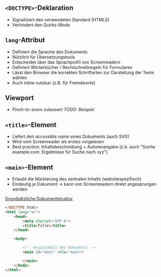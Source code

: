 ## `<DOCTYPE>`-Deklaration

* Signalisiert den verwendeten Standard (HTML5)
* Verhindert den Quirks-Mode

## `lang`-Attribut

* Definiert die Sprache des Dokuments
* Nützlich für Übersetzungstools
* Entscheidet über das Sprachprofil von Screenreadern
* Definiert Wörterbücher / Rechtschreibregeln für Formularen
* Lässt den Browser die korrekten Schriftarten zur Darstellung der Texte wählen
* Auch inline nutzbar (z.B. für Fremdworte)

## Viewport

* Pinch-to-zoom zulassen! *TODO: Beispiel*

## `<title>`-Element

* Liefert den *accessible name* eines Dokuments (auch SVG)
* Wird vom Screenreader als erstes vorgelesen
* Best practice: Inhaltsbeschreibung + Autorenangabe (z.b. auch "Suche example.com: Ergebnisse für Suche nach xyz")

## `<main>`-Element

* Erlaubt die Markierung des zentralen Inhalts (websitespezifisch)
* Eindeutig je Dokument → kann von Screenreadern direkt angesprungen werden

[Grundsätzliche Dokumentstruktur](https://cdn.rawgit.com/a11yclub/a11y-basics-workshop/master/examples/document.html)
```html
<!DOCTYPE html>
<html lang="en">
    <head>
        <meta charset="UTF-8">
        <title>Title</title>
    </head>

    <body>

        <!-- Hauptinhalt des Dokuments -->
        <main id="main" role="main">

        </main>
    </body>
</html>
```
